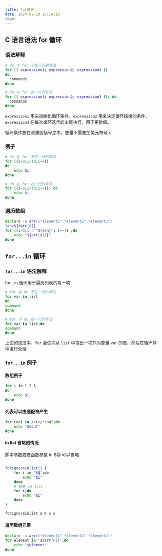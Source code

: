 ```yaml
---
title: for循环
date: 2024-02-19 10:14:18
tags:
---
```


## C 语言语法 for 循环

### 语法解释

```bash
# do 与 for 不在一行的写法
for (( expression1; expression2; expression3 ))
do
  commands
done

# do 与 for 在一行的写法
for (( expression1; expression2; expression3 )); do
  commands
done
```

`expression1` 用来初始化循环条件，`expression2` 用来决定循环结束的条件，`expression3` 在每次循环迭代的末尾执行，用于更新值。

循环条件放在双重圆括号之中，变量不需要加美元符号 `$`

### 例子

```bash
# do 与 for 不在一行的写法
for ((i=0;i<10;i++))
do
    echo $i
done

# do 与 for 在一行的写法
for ((i=0;i<10;i++)); do
    echo $i
done
```

### 遍历数组

```bash
declare -a arr=("element1" "element2" "element3")
len=${#arr[@]}
for ((i=0;i < "${len}"; i++)) ;do
    echo "${arr[$i]}"
done
```

## `for...in` 循环

### `for...in` 语法解释

for...in 循环用于遍历列表的每一项

```bash
# for 与 do 不在一行的写法
for var in list
do
command
done

# for 与 do 在一行的写法
for var in list;do
command
done
```

上面的语法中，`for` 会依次从 `list` 中取出一项作为变量 `var` 的值，然后在循环体中进行处理

### `for...in` 例子

#### 数组例子

```bash
for i in 1 2 3
do
    echo $i
done
```

#### 列表可以由通配符产生

```bash
for conf in /etc/*conf;do
    echo "$conf"
done
```

#### in list 省略的情况

脚本参数或者函数参数 in $@ 可以省略

```bash

forignoreinlist() {
    for i in "$@";do
        echo "$i"
    done
    # 省略 in list
    for i;do
        echo "$i"
    done
}

forignoreinlist a b c d
```

#### 遍历数组元素

```bash
declare -a arr=("element1" "element2" "element3")
for element in "${arr[@]}";do
    echo "$element"
done
```
